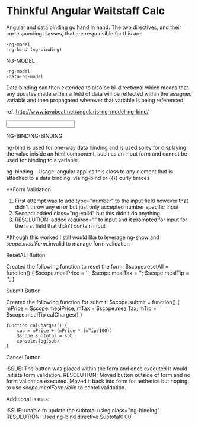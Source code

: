 Thinkful Angular Waitstaff Calc
=================================



Angular and data binding go hand in hand. The two directives, and their corresponding classes, that are responsible for this are:

	-ng-model
	-ng-bind (ng-binding)

NG-MODEL

	-ng-model
	-data-ng-model

Data binding can then extended to also be bi-directional which means that any updates made within a field of data will be reflected within the assigned variable and then propagated wherever that variable is being referenced.

ref: 
http://www.javabeat.net/angularjs-ng-model-ng-bind/

<input ng-model="tipPercentage" required="" type="number" step="0.1" class="ng-pristine ng-untouched ng-valid-number ng-invalid ng-invalid-required">

NG-BIND\NG-BINDING

ng-bind is used for one-way data binding and is used soley for displaying the value iniside an html component, such as an input form and cannot be used for binding to a variable.

ng-binding - Usage: angular applies this class to any element that is attached to a data binding, via ng-bind or {{}} curly braces

**Form Validation

1. First attempt was to add type="number" to the input field however that didn't throw any error but just only accepted number specific input
2. Second: added class="ng-valid" but this didn't do anything 
3. RESOLUTION: added required="" to input and it prompted for input for the first field that didn't contain input

Although this worked I still would like to leverage ng-show and $scope.mealForm.$invalid to manage form validation

ResetALl Button

Created the following function to reset the form:
 $scope.resetAll = function() {
		$scope.mealPrice = '';
		$scope.mealTax = '';
		$scope.mealTip = '';
	}

Submit Button

Created the following function for submit:
	$scope.submit = function() {
		mPrice = $scope.mealPrice;
		mTax = $scope.mealTax;
		mTip = $scope.mealTip
		calCharges()
	}

	function calCharges() {
		sub = mPrice + (mPrice * (mTip/100))
		$scope.subtotal = sub
		console.log(sub)
	}

Cancel Button

ISSUE: The button was placed within the form and once executed it would initiate form validation.
RESOLUTION: Moved button outside of form and no form validation executed.  Moved it back into form
						for aethetics but hoping to use $scope.mealForm.$valid to contol validation.

Additional Issues:

ISSUE: unable to update the subtotal using class="ng-binding"
RESOLUTION: Used ng-bind directive 
<label>Subtotal</label><span ng-bind="subtotal | number:2">0.00</span>















